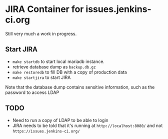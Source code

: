# JIRA Container for issues.jenkins-ci.org

Still very much a work in progress.

## Start JIRA
* `make startdb` to start local mariadb instance.
* retrieve database dump as `backup.db.gz`
* `make restoredb` to fill DB with a copy of production data
* `make startjira` to start JIRA

Note that the database dump contains sensitive information, such as the password to access LDAP

## TODO
* Need to run a copy of LDAP to be able to login
* JIRA needs to be told that it's running at `http://localhost:8080/` and not `https://issues.jenkins-ci.org/`

